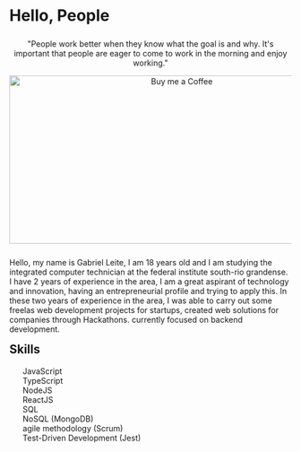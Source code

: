 <h1> Hello, People </h1>

<div align="center" style="margin-top: 25px; margin-bottom: 25px">
  <p>"People work better when they know what the goal is and why. It's important that people are eager to come to work in the morning and enjoy working."</p>
  <img align="center" alt="Buy me a Coffee" width="600px" height="300px" src="https://designproficient.com/blog/wp-content/uploads/2018/02/creative-process.gif"/>
</div>

<p>
Hello, my name is Gabriel Leite, I am 18 years old and I am studying the integrated computer technician at the federal institute south-rio grandense. I have 2 years of experience in the area, I am a great aspirant of technology and innovation, having an entrepreneurial profile and trying to apply this. In these two years of experience in the area, I was able to carry out some freelas web development projects for startups, created web solutions for companies through Hackathons. currently focused on backend development.
</p>

<h2 style="margin-top: 15px;">Skills</h2>
<ul style="list-style-type: none;">

  <li>JavaScript</li>
  <li>TypeScript</li>
  <li>NodeJS</li>
  <li>ReactJS</li>
  <li>SQL</li>
  <li>NoSQL (MongoDB)</li>
  <li>agile methodology (Scrum)</li>
  <li>Test-Driven Development (Jest)</li>

</ul>
